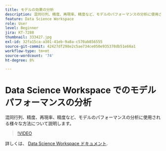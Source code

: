 ```yaml
---
title: モデルの効果の分析
description: 混同行列、精度、再現率、精度など、モデルのパフォーマンスの分析に使用される様々な方法について説明します。
feature: Data Science Workspace
role: User
level: Beginner
jira: KT-7288
thumbnail: 333427.jpg
exl-id: 32fa15ca-a301-41eb-9a8a-c570ab856555
source-git-commit: 42427df298e2c5ae734ce050e935378db51e66a1
workflow-type: tm+mt
source-wordcount: '74'
ht-degree: 8%

---
```


# Data Science Workspace でのモデルパフォーマンスの分析

混同行列、精度、再現率、精度など、モデルのパフォーマンスの分析に使用される様々な方法について説明します。

>[!VIDEO](https://video.tv.adobe.com/v/333427)

詳しくは、 [Data Science Workspace ドキュメント](https://experienceleague.adobe.com/docs/experience-platform/data-science-workspace/home.html?lang=ja).